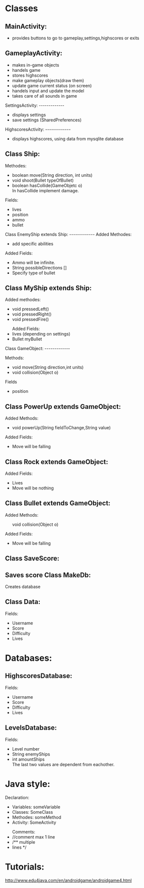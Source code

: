 Classes
=============

MainActivity:
-------------
<ul>
<li>provides buttons to go to gameplay,settings,highscores or exits</li>
</ul>


GameplayActivity:
-------------
<ul>
<li>makes in-game objects</li>
<li>handels game</li>
<li>stores highscores</li>
<li>make gameplay objects(draw them)</li>
<li>update game current status (on screen)</li>
<li>handels input and update the model</li>
<li>takes care of all sounds in game</li>
</ul>
SettingsActivity:
-------------
<ul>
<li>displays settings</li>
<li>save settings (SharedPreferences)</li>
</ul>
HighscoresActivity:
-------------
<ul>
<li>displays highscores, using data from mysqlite database</li>
</ul>



Class Ship:
-------------
Methodes:
<ul>
<li>boolean move(String direction, int units)</li>
<li>void shoot(Bullet typeOfBullet)</li>
<li>boolean hasCollide(GameObjetc o)</li>
In hasCollide implement damage.
</ul>
Fields:
<ul>
<li>lives</li>
<li>position</li>
<li>ammo</li>
<li>bullet</li>
</ul>
Class EnemyShip extends Ship:
-------------
Added Methodes:
<ul>
<li>add specific abilities</li>
</ul>
Added Fields:
<ul>
<li>Ammo will be infinite.</li>
<li>String possibleDirections []</li>
<li>Specify type of bullet</li>
</ul>


Class MyShip extends Ship:
-------------
Added methodes:
<ul>
<li>void pressedLeft()</li>
<li>void pressedRight()</li>
<li>void pressedFire()</li>
</ul>

<ul>
Added Fields:
<li>lives (depending on settings)</li>
<li>Bullet myBullet</li>
</ul>
Class GameObject:
-------------

Methods:
<ul>
<li>void move(String direction,int units)</li>
<li>void collision(Object o)</li>
</ul>
Fields
<ul>
<li>position</li>
</ul>


Class PowerUp extends GameObject:
-------------
Added Methods:
<ul>
<li>void powerUp(String fieldToChange,String value)</li>
</ul>

Added Fields:
<ul>
<li>Move will be falling</li>
</ul>

Class Rock extends GameObject:
-------------
Added Fields:
<ul>
<li>Lives</li>
<li>Move will be nothing</li>
</ul>



Class Bullet extends GameObject:
-------------

Added Methods:
<ul>
</li>void collision(Object o)</li>
</ul>

Added Fields:
<ul>
<li>Move will be falling</li>
</ul>

Class SaveScore:
-------------
Saves score
Class MakeDb: 
-------------
Creates database

Class Data:
-------------
Fields:
<ul>
<li>Username</li>
<li>Score</li>
<li>Difficulty</li>
<li>Lives</li>
</ul>


Databases:
=============

HighscoresDatabase:
-------------
Fields:
<ul>
<li>Username</li>
<li>Score</li>
<li>Difficulty</li>
<li>Lives</li>
</ul>

LevelsDatabase:
-------------
Fields:
<ul>
<li>Level number</li>
<li>String enemyShips</li>
<li>int amountShips</li>
The last two values are dependent from eachother.
</ul>

Java style:
=============
Declaration:
<ul>
<li>Variables: someVariable</li>
<li>Classes: SomeClass</li>
<li>Methodes: someMethod</li>
<li>Activity: SomeActivity</li>
</ul>
<ul>
Comments:
<li> //comment max 1 line </li>
<li>/** multiple</li>
<li>lines */</li>
</ul>

Tutorials:
=============
http://www.edu4java.com/en/androidgame/androidgame4.html
